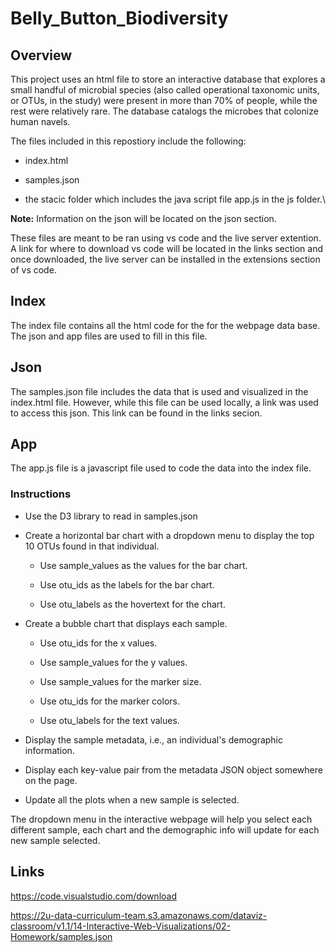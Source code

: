 # Belly_Button_Biodiversity

## Overview

This project uses an html file to store an interactive database that explores a small handful of  microbial species (also called operational taxonomic units, or OTUs, in the study) were present in more than 70% of people, while the rest were relatively rare. The database catalogs the microbes that colonize human navels. 

The files included in this repostiory include the following:

* index.html

* samples.json

* the stacic folder which includes the java script file app.js in the js folder.\

**Note:** Information on the json will be located on the json section.

These files are meant to be ran using vs code and the live server extention. A link for where to download vs code will be located in the links section and once downloaded, the live server can be installed in the extensions section of vs code.

## Index

The index file contains all the html code for the for the webpage data base. The json and app files are used to fill in this file.


## Json

The samples.json file includes the data that is used and visualized in the index.html file. However, while this file can be used locally, a link was used to access this json. This link can be found in the links secion.

## App

The app.js file is a javascript file used to code the data into the index file.

### Instructions

* Use the D3 library to read in samples.json

* Create a horizontal bar chart with a dropdown menu to display the top 10 OTUs found in that individual.

    * Use sample_values as the values for the bar chart.

    * Use otu_ids as the labels for the bar chart.

    * Use otu_labels as the hovertext for the chart.

* Create a bubble chart that displays each sample.

    * Use otu_ids for the x values.

    * Use sample_values for the y values.

    * Use sample_values for the marker size.

    * Use otu_ids for the marker colors.

    * Use otu_labels for the text values.

* Display the sample metadata, i.e., an individual's demographic information.

* Display each key-value pair from the metadata JSON object somewhere on the page.

* Update all the plots when a new sample is selected. 

The dropdown menu in the interactive webpage will help you select each different sample, each chart and the demographic info will update for each new sample selected.

## Links

https://code.visualstudio.com/download

https://2u-data-curriculum-team.s3.amazonaws.com/dataviz-classroom/v1.1/14-Interactive-Web-Visualizations/02-Homework/samples.json

